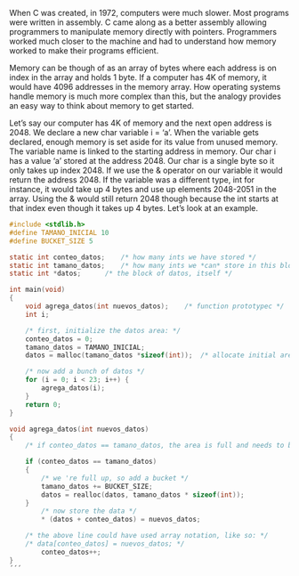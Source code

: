 When C was created, in 1972, computers were much slower. Most programs were written in assembly. C came along as a better assembly allowing programmers to manipulate memory directly with pointers. Programmers worked much closer to the machine and had to understand how memory worked to make their programs efficient.

Memory can be though of as an array of bytes where each address is on index in the array and holds 1 byte. If a computer has 4K of memory, it would have 4096 addresses in the memory array. How operating systems handle memory is much more complex than this, but the analogy provides an easy way to think about memory to get started.

Let’s say our computer has 4K of memory and the next open address is 2048. We declare a new char variable i = ‘a’. When the variable gets declared, enough memory is set aside for its value from unused memory. The variable name is linked to the starting address in memory. Our char i has a value ‘a’ stored at the address 2048. Our char is a single byte so it only takes up index 2048. If we use the & operator on our variable it would return the address 2048. If the variable was a different
type, int for instance, it would take up 4 bytes and use up elements 2048-2051 in the array. Using the & would still return 2048 though because the int starts at that index even though it takes up 4 bytes. Let’s look at an example.

```c
#include <stdlib.h>
#define TAMANO_INICIAL 10 
#define BUCKET_SIZE 5

static int conteo_datos;	/* how many ints we have stored */
static int tamano_datos;	/* how many ints we *can* store in this block */
static int *datos;		/* the block of datos, itself */

int main(void)
{
	void agrega_datos(int nuevos_datos);	/* function prototypec */
	int	i;

	/* first, initialize the datos area: */
	conteo_datos = 0;
	tamano_datos = TAMANO_INICIAL;
	datos = malloc(tamano_datos *sizeof(int));	/* allocate initial area */

	/* now add a bunch of datos */
	for (i = 0; i < 23; i++) {
		agrega_datos(i);
	}
	return 0;
}

void agrega_datos(int nuevos_datos)
{
	/* if conteo_datos == tamano_datos, the area is full and needs to be realloc()'d before we can add another: */

	if (conteo_datos == tamano_datos) 
    {
		/* we 're full up, so add a bucket */
        tamano_datos += BUCKET_SIZE;
		datos = realloc(datos, tamano_datos * sizeof(int));
	}
	    /* now store the data */
		* (datos + conteo_datos) = nuevos_datos;

    /* the above line could have used array notation, like so: */
	/* data[conteo_datos] = nuevos_datos; */
        conteo_datos++;
}
´´´



